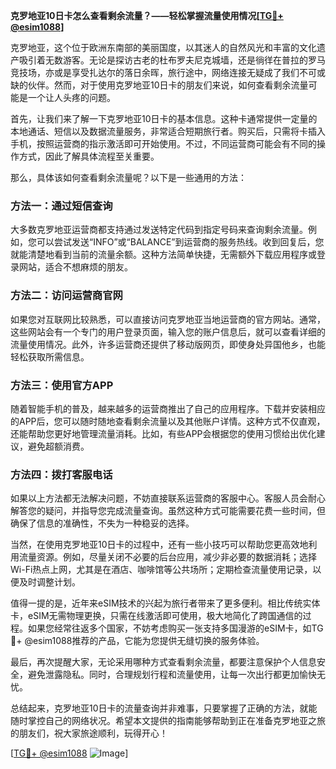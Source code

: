 **克罗地亚10日卡怎么查看剩余流量？——轻松掌握流量使用情况[[TG💪+ @esim1088](https://t.me/s/esim1088)]**

克罗地亚，这个位于欧洲东南部的美丽国度，以其迷人的自然风光和丰富的文化遗产吸引着无数游客。无论是探访古老的杜布罗夫尼克城墙，还是徜徉在普拉的罗马竞技场，亦或是享受扎达尔的落日余晖，旅行途中，网络连接无疑成了我们不可或缺的伙伴。然而，对于使用克罗地亚10日卡的朋友们来说，如何查看剩余流量可能是一个让人头疼的问题。

首先，让我们来了解一下克罗地亚10日卡的基本信息。这种卡通常提供一定量的本地通话、短信以及数据流量服务，非常适合短期旅行者。购买后，只需将卡插入手机，按照运营商的指示激活即可开始使用。不过，不同运营商可能会有不同的操作方式，因此了解具体流程至关重要。

那么，具体该如何查看剩余流量呢？以下是一些通用的方法：

### 方法一：通过短信查询

大多数克罗地亚运营商都支持通过发送特定代码到指定号码来查询剩余流量。例如，您可以尝试发送“INFO”或“BALANCE”到运营商的服务热线。收到回复后，您就能清楚地看到当前的流量余额。这种方法简单快捷，无需额外下载应用程序或登录网站，适合不想麻烦的朋友。

### 方法二：访问运营商官网

如果您对互联网比较熟悉，可以直接访问克罗地亚当地运营商的官方网站。通常，这些网站会有一个专门的用户登录页面，输入您的账户信息后，就可以查看详细的流量使用情况。此外，许多运营商还提供了移动版网页，即使身处异国他乡，也能轻松获取所需信息。

### 方法三：使用官方APP

随着智能手机的普及，越来越多的运营商推出了自己的应用程序。下载并安装相应的APP后，您可以随时随地查看剩余流量以及其他账户详情。这种方式不仅直观，还能帮助您更好地管理流量消耗。比如，有些APP会根据您的使用习惯给出优化建议，避免超额消费。

### 方法四：拨打客服电话

如果以上方法都无法解决问题，不妨直接联系运营商的客服中心。客服人员会耐心解答您的疑问，并指导您完成流量查询。虽然这种方式可能需要花费一些时间，但确保了信息的准确性，不失为一种稳妥的选择。

当然，在使用克罗地亚10日卡的过程中，还有一些小技巧可以帮助您更高效地利用流量资源。例如，尽量关闭不必要的后台应用，减少非必要的数据消耗；选择Wi-Fi热点上网，尤其是在酒店、咖啡馆等公共场所；定期检查流量使用记录，以便及时调整计划。

值得一提的是，近年来eSIM技术的兴起为旅行者带来了更多便利。相比传统实体卡，eSIM无需物理更换，只需在线激活即可使用，极大地简化了跨国通信的过程。如果您经常往返多个国家，不妨考虑购买一张支持多国漫游的eSIM卡，如TG💪+ @esim1088推荐的产品，它能为您提供无缝切换的服务体验。

最后，再次提醒大家，无论采用哪种方式查看剩余流量，都要注意保护个人信息安全，避免泄露隐私。同时，合理规划行程和流量使用，让每一次出行都更加愉快无忧。

总结起来，克罗地亚10日卡的流量查询并非难事，只要掌握了正确的方法，就能随时掌控自己的网络状况。希望本文提供的指南能够帮助到正在准备克罗地亚之旅的朋友们，祝大家旅途顺利，玩得开心！

[[TG💪+ @esim1088](https://t.me/s/esim1088) ![Image](https://i.postimg.cc/4NQfJmqS/Snipaste-2025-05-13-00-14-12.png)]